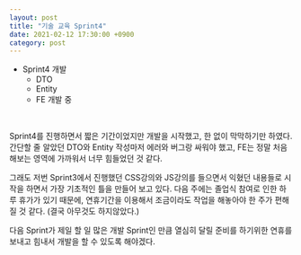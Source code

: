 ```yaml
---
layout: post
title: "기술 교육 Sprint4"
date: 2021-02-12 17:30:00 +0900
category: post
---
```


- Sprint4 개발
  - DTO
  - Entity
  - FE 개발 중

<br/>

Sprint4를 진행하면서 짧은 기간이었지만 개발을 시작했고, 한 없이 막막하기만 하였다. 간단할 줄 알았던 DTO와 Entity 작성마저 에러와 버그랑 싸워야 했고, FE는 정말 처음해보는 영역에 가까워서 너무 힘들었던 것 같다.

그래도 저번 Sprint3에서 진행했던 CSS강의와 JS강의를 들으면서 익혔던 내용들로 시작을 하면서 가장 기초적인 틀을 만들어 보고 있다. 다음 주에는 졸업식 참여로 인한 하루 휴가가 있기 때문에, 연휴기간을 이용해서 조금이라도 작업을 해놓아야 한 주가 편해질 것 같다. (결국 아무것도 하지않았다.)

다음 Sprint가 제일 할 일 많은 개발 Sprint인 만큼 열심히 달릴 준비를 하기위한 연휴를 보내고 힘내서 개발을 할 수 있도록 해야겠다.

